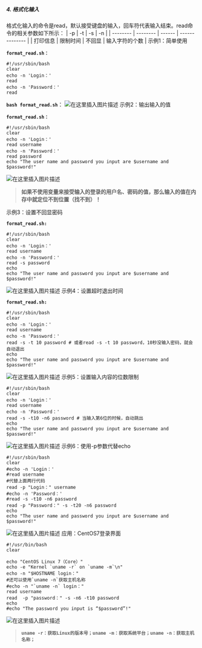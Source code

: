 ##### 4. 格式化输入
格式化输入的命令是read，默认接受键盘的输入，回车符代表输入结束。read命令的相关参数如下所示：
| -p       | -t       | -s     | -n             |
| -------- | -------- | ------ | -------------- |
| 打印信息 | 限制时间 | 不回显 | 输入字符的个数 |
示例1：简单使用

**`format_read.sh：`**
```shell
#!/usr/sbin/bash
clear
echo -n 'Login：'
read
echo -n 'Password：'
read
```
**`bash format_read.sh`**：
![在这里插入图片描述](https://img-blog.csdnimg.cn/2020040608450567.png)
示例2：输出输入的值

**`format_read.sh：`**
```shell
#!/usr/sbin/bash
clear
echo -n 'Login：'
read username
echo -n 'Password：'
read password
echo "The user name and password you input are $username and $password!"
```
![在这里插入图片描述](https://img-blog.csdnimg.cn/20200406091522666.png)
>**如果不使用变量来接受输入的登录的用户名、密码的值，那么输入的值在内存中就定位不到位置（找不到）！**

示例3：设置不回显密码

**`format_read.sh:`**
```shell
#!/usr/sbin/bash
clear
echo -n 'Login：'
read username
echo -n 'Password：'
read -s password
echo
echo "The user name and password you input are $username and $password!"
```
![在这里插入图片描述](https://img-blog.csdnimg.cn/2020040609204144.png)
示例4：设置超时退出时间

**`format_read.sh:`**
```shell
#!/usr/sbin/bash
clear
echo -n 'Login：'
read username
echo -n 'Password：'
read -s -t 10 password # 或者read -s -t 10 password，10秒没输入密码，就会自动退出
echo
echo "The user name and password you input are $username and $password!"
```
![在这里插入图片描述](https://img-blog.csdnimg.cn/20200406092619631.png)
示例5：设置输入内容的位数限制
```shell
#!/usr/sbin/bash
clear
echo -n 'Login：'
read username
echo -n 'Password：'
read -s -t10 -n6 password # 当输入第6位的时候，自动跳出
echo
echo "The user name and password you input are $username and $password!"
```
![在这里插入图片描述](https://img-blog.csdnimg.cn/20200406093417393.png)
示例6：使用-p参数代替echo
```shell
#!/usr/sbin/bash
clear
#echo -n 'Login：'
#read username
#代替上面两行代码
read -p "Login：" username
#echo -n 'Password：'
#read -s -t10 -n6 password
read -p "Password：" -s -t20 -n6 password
echo
echo "The user name and password you input are $username and $password!"
```
![在这里插入图片描述](https://img-blog.csdnimg.cn/20200406093417393.png)
应用：CentOS7登录界面
```shell
#!/usr/bin/bash
clear

echo "CentOS Linux 7（Core）"
echo -e "Kernel `uname -r` on `uname -m`\n"
echo -n "$HOSTNAME login："
#还可以使用`uname -n`获取主机名称
#echo -n "`uname -n` login："
read username
read  -p "password：" -s -n6 -t10 password
echo
#echo "The password you input is “$password”!"
```
![在这里插入图片描述](https://img-blog.csdnimg.cn/20200406110740849.png)

>**`uname -r：获取Linux的版本号；uname -m：获取系统平台；uname -n：获取主机名称；`**
